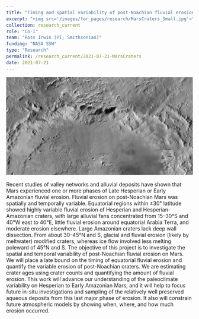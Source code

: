 ```yaml
---
title: "Timing and spatial variability of post-Noachian fluvial erosion on Mars"
excerpt: "<img src='/images/for_pages/research/MarsCraters_Small.jpg'>"
collection: research_current
role: "Co-I"
team: "Ross Irwin (PI; Smithsonian)"
funding: "NASA SSW"
type: "Research"
permalink: /research_current/2021-07-21-MarsCraters
date: 2021-07-21
---
```


<img src='/images/for_pages/research/MarsCraters.JPG'>

Recent studies of valley networks and alluvial deposits have shown that Mars experienced one or more phases of Late Hesperian or Early Amazonian fluvial erosion. Fluvial erosion on post-Noachian Mars was spatially and temporally variable. Equatorial regions within ±30° latitude showed highly variable fluvial erosion of Hesperian and Hesperian-Amazonian craters, with large alluvial fans concentrated from 15–30°S and 40°W east to 40°E, little fluvial erosion around equatorial Arabia Terra, and moderate erosion elsewhere. Large Amazonian craters lack deep wall dissection. From about 30–45°N and S, glacial and fluvial erosion (likely by meltwater) modified craters, whereas ice flow involved less melting poleward of 45°N and S. The objective of this project is to investigate the spatial and temporal variability of post-Noachian fluvial erosion on Mars. We will place a late bound on the timing of equatorial fluvial erosion and quantify the variable erosion of post-Noachian craters. We are estimating crater ages using crater counts and quantifying the amount of fluvial erosion. This work will advance our understanding of the paleoclimate variability on Hesperian to Early Amazonian Mars, and it will help to focus future in-situ investigations and sampling of the relatively well preserved aqueous deposits from this last major phase of erosion. It also will constrain future atmospheric models by showing when, where, and how much erosion occurred.